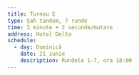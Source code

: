 ```yaml
---
title: Turneu E
type: Șah tandem, 7 runde
time: 3 minute + 2 secunde/mutare
address: Hotel Delta
schedule:
  - day: Duminică
    date: 21 iunie
    description: Rundele 1-7, ora 18:00
---
```

